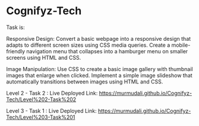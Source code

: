 # Cognifyz-Tech

Task is:

Responsive Design:
Convert a basic webpage into a
responsive design that adapts to
different screen sizes using CSS media
queries.
Create a mobile-friendly navigation
menu that collapses into a hamburger
menu on smaller screens using HTML
and CSS.


Image Manipulation:
Use CSS to create a basic image gallery
with thumbnail images that enlarge
when clicked.
Implement a simple image slideshow
that automatically transitions between
images using HTML and CSS.


Level 2 - Task 2 :
Live Deployed Link:  https://murmudali.github.io/Cognifyz-Tech/Level%202-Task%202

Level 3 - Task 1 :
Live Deployed Link:  https://murmudali.github.io/Cognifyz-Tech/Level%203-Task%201
